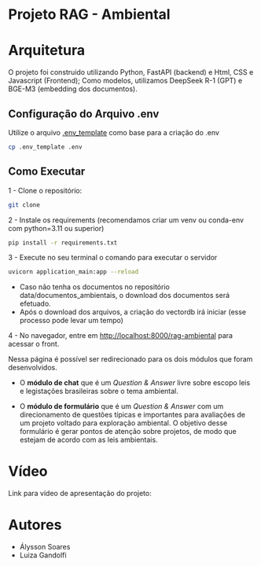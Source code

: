 # Projeto RAG - Ambiental

# Arquitetura
O projeto foi construido utilizando Python, FastAPI (backend) e Html, CSS e Javascript (Frontend);
Como modelos, utilizamos DeepSeek R-1 (GPT) e BGE-M3 (embedding dos documentos).


## Configuração do Arquivo .env

Utilize o arquivo [.env_template](.env-template) como base para a criação do .env 

```bash
cp .env_template .env
```

## Como Executar

1 - Clone o repositório:

```bash
git clone 
```

2 - Instale os requirements (recomendamos criar um venv ou conda-env com python=3.11 ou superior)

```bash
pip install -r requirements.txt
```

3 - Execute no seu terminal o comando para executar o servidor

```bash
uvicorn application_main:app --reload
```

- Caso não tenha os documentos no repositório data/documentos_ambientais, o download dos documentos será efetuado.
- Após o download dos arquivos, a criação do vectordb irá iniciar (esse processo pode levar um tempo)

4 - No navegador, entre em <http://localhost:8000/rag-ambiental> para acessar o front.

Nessa página é possível ser redirecionado para os dois módulos que foram desenvolvidos.

* O **módulo de chat** que é um *Question & Answer* livre sobre escopo leis e legistações brasileiras sobre o tema ambiental.

* O **módulo de formulário** que é um *Question & Answer* com um direcionamento de questões típicas e importantes para avaliações de um projeto voltado para exploração ambiental. O objetivo desse formulário é gerar pontos de atenção sobre projetos, de modo que estejam de acordo com as leis ambientais.


# Vídeo

Link para vídeo de apresentação do projeto:

# Autores
* Álysson Soares
* Luiza Gandolfi 
